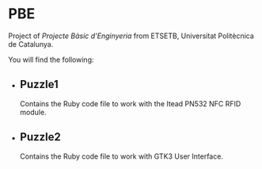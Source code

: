 # PBE
Project of _Projecte Bàsic d'Enginyeria_ from ETSETB, Universitat Politècnica de Catalunya.

You will find the following:
- ## Puzzle1
  Contains the Ruby code file to work with the Itead PN532 NFC RFID module.
- ## Puzzle2
  Contains the Ruby code file to work with GTK3 User Interface.
